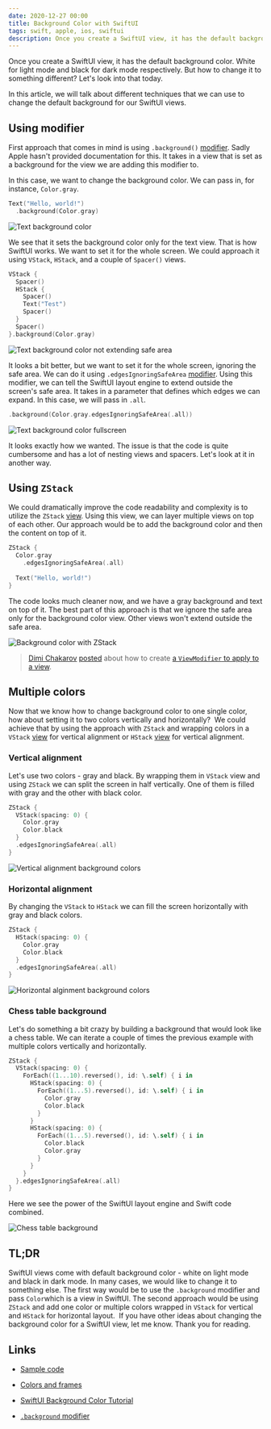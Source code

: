 ```yaml
---
date: 2020-12-27 00:00
title: Background Color with SwiftUI
tags: swift, apple, ios, swiftui
description: Once you create a SwiftUI view, it has the default background color. White for light mode and black for dark mode respectively. But how to change it to something different? Let's look into that today.
---
```


Once you create a SwiftUI view, it has the default background color. White for light mode and black for dark mode respectively. But how to change it to something different? Let's look into that today.

In this article, we will talk about different techniques that we can use to change the default background for our SwiftUI views.

## Using modifier

First approach that comes in mind is using `.background()` [modifier](http://apple.co/3mSzqar). Sadly Apple hasn't provided documentation for this. It takes in a view that is set as a background for the view we are adding this modifier to.

In this case, we want to change the background color. We can pass in, for instance, `Color.gray`.

```swift
Text("Hello, world!")
  .background(Color.gray)
```

![Text background color](/assets/swiftui-background-color/text-background-color.png)

We see that it sets the background color only for the text view. That is how SwiftUI works. We want to set it for the whole screen. We could approach it using `VStack`, `HStack`, and a couple of `Spacer()` views.

```swift
VStack {
  Spacer()
  HStack {
    Spacer()
    Text("Test")
    Spacer()
  } 
  Spacer()
}.background(Color.gray)
```

![Text background color not extending safe area](/assets/swiftui-background-color/text-background-safearea.png)

It looks a bit better, but we want to set it for the whole screen, ignoring the safe area. We can do it using `.edgesIgnoringSafeArea` [modifier](http://apple.co/38HHk1c). Using this modifier, we can tell the SwiftUI layout engine to extend outside the screen's safe area. It takes in a parameter that defines which edges we can expand. In this case, we will pass in `.all`.

```swift
.background(Color.gray.edgesIgnoringSafeArea(.all))
```

![Text background color fullscreen](/assets/swiftui-background-color/text-background-color-fullscreen.png)

It looks exactly how we wanted. The issue is that the code is quite cumbersome and has a lot of nesting views and spacers. Let's look at it in another way.
​
## Using `ZStack`

We could dramatically improve the code readability and complexity is to utilize the `ZStack` [view](https://developer.apple.com/documentation/swiftui/zstack). Using this view, we can layer multiple views on top of each other. Our approach would be to add the background color and then the content on top of it.

```swift
ZStack {
  Color.gray
    .edgesIgnoringSafeArea(.all)
  
  Text("Hello, world!")
}
```

The code looks much cleaner now, and we have a gray background and text on top of it. The best part of this approach is that we ignore the safe area only for the background color view. Other views won't extend outside the safe area.

![Background color with ZStack](/assets/swiftui-background-color/zstack-color.png)

> [Dimi Chakarov](https://twitter.com/gimly) [posted](https://twitter.com/gimly/status/1347300659691999233) about how to create [a `ViewModifier` to apply to a view](https://gist.github.com/dchakarov/d841e709ccb0bcc961302b2a248912ec).

## Multiple colors

Now that we know how to change background color to one single color, how about setting it to two colors vertically and horizontally? 
​
We could achieve that by using the approach with `ZStack` and wrapping colors in a `VStack` [view](https://developer.apple.com/documentation/swiftui/vstack) for vertical alignment or `HStack` [view](https://developer.apple.com/documentation/swiftui/hstack) for vertical alignment.

### Vertical alignment

Let's use two colors - gray and black. By wrapping them in `VStack` view and using `ZStack` we can split the screen in half vertically. One of them is filled with gray and the other with black color.

```swift
ZStack {
  VStack(spacing: 0) {
    Color.gray
    Color.black
  }
  .edgesIgnoringSafeArea(.all)
}
```

![Vertical alignment background colors](/assets/swiftui-background-color/vertical-alignment-background-colors.png)

### Horizontal alignment

By changing the `VStack` to `HStack` we can fill the screen horizontally with gray and black colors.

```swift
ZStack {
  HStack(spacing: 0) {
    Color.gray
    Color.black
  }
  .edgesIgnoringSafeArea(.all)
}
```

![Horizontal alginment background colors](/assets/swiftui-background-color/horizontal-alignment-background-colors.png)

### Chess table background

Let's do something a bit crazy by building a background that would look like a chess table. We can iterate a couple of times the previous example with multiple colors vertically and horizontally.

```swift
ZStack {
  VStack(spacing: 0) {
    ForEach((1...10).reversed(), id: \.self) { i in
      HStack(spacing: 0) {
        ForEach((1...5).reversed(), id: \.self) { i in
          Color.gray
          Color.black
        }
      }
      HStack(spacing: 0) {
        ForEach((1...5).reversed(), id: \.self) { i in
          Color.black
          Color.gray
        }
      }
    }
  }.edgesIgnoringSafeArea(.all)
}
```

Here we see the power of the SwiftUI layout engine and Swift code combined.

![Chess table background](/assets/swiftui-background-color/chess-background.png)

## TL;DR

SwiftUI views come with default background color - white on light mode and black in dark mode. In many cases, we would like to change it to something else. The first way would be to use the `.background` modifier and pass `Color`which is a view in SwiftUI. The second approach would be using `ZStack` and add one color or multiple colors wrapped in `VStack` for vertical and `HStack` for horizontal layout.
​
If you have other ideas about changing the background color for a SwiftUI view, let me know. Thank you for reading.

## Links

* [Sample code](https://github.com/fassko/swiftui-view-background-color)

* [Colors and frames](https://www.hackingwithswift.com/books/ios-swiftui/colors-and-frames)
* [SwiftUI Background Color Tutorial](https://www.ioscreator.com/tutorials/swiftui-background-color-tutorial)
* [`.background` modifier](http://apple.co/3mSzqar)
